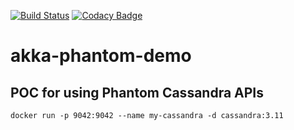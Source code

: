 [![Build Status](https://travis-ci.org/navicore/akka-phantom-demo.svg?branch=master)](https://travis-ci.org/navicore/akka-phantom-demo)
[![Codacy Badge](https://api.codacy.com/project/badge/Grade/c510d8458f2a4fc193f0fffcbf914d52)](https://www.codacy.com/app/navicore/akka-phantom-demo?utm_source=github.com&amp;utm_medium=referral&amp;utm_content=navicore/akka-phantom-demo&amp;utm_campaign=Badge_Grade)

# akka-phantom-demo
POC for using Phantom Cassandra APIs
----

```console
docker run -p 9042:9042 --name my-cassandra -d cassandra:3.11
```
